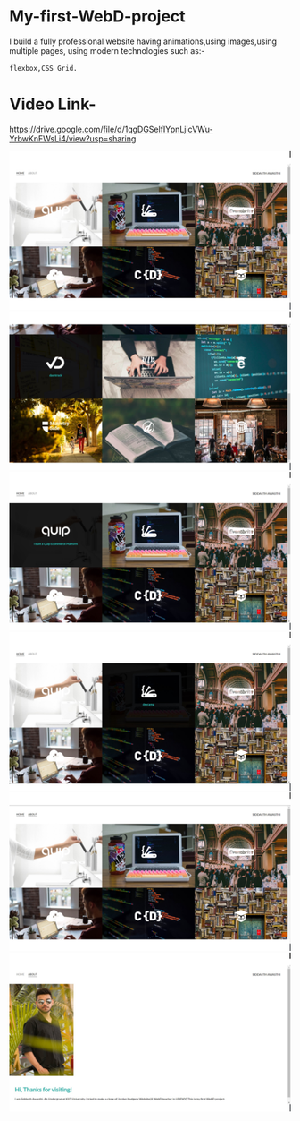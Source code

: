 # My-first-WebD-project
I build a fully professional website having animations,using images,using multiple pages, using modern technologies such as:- 
```bash
flexbox,CSS Grid.
```
# Video Link-
https://drive.google.com/file/d/1qgDGSelfIYpnLjicVWu-YrbwKnFWsLi4/view?usp=sharing 

![](5.jpg)
![](6.jpg)
![](7.jpg)
![](8.jpg)
![](9.jpg)
![](10.jpg)
